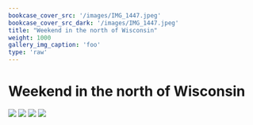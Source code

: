 ```yaml
---
bookcase_cover_src: '/images/IMG_1447.jpeg'
bookcase_cover_src_dark: '/images/IMG_1447.jpeg'
title: "Weekend in the north of Wisconsin"
weight: 1000
gallery_img_caption: 'foo'
type: 'raw'
---
```


# Weekend in the north of Wisconsin
![](/images/IMG_1399.jpeg)
![](/images/IMG_1447.jpeg)
![](/images/IMG_1459.jpeg)
![](/images/IMG_1464.jpeg)